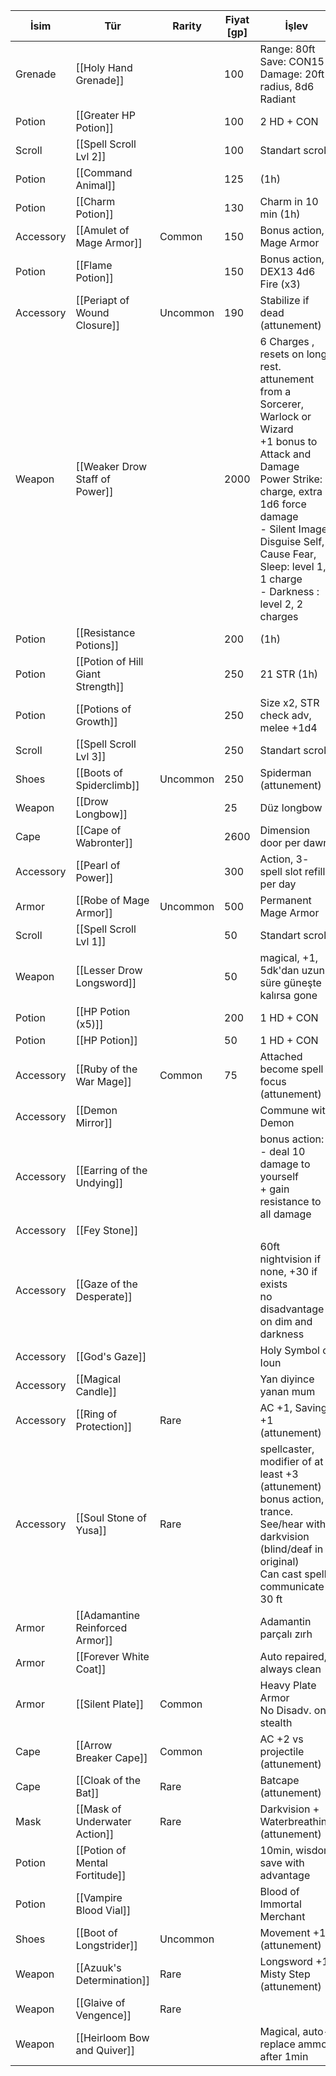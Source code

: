 | İsim | Tür | Rarity | Fiyat [gp] | İşlev |  
| --- | --- | --- | --- | --- |  
| Grenade | [[Holy Hand Grenade]] |  | 100 | Range: 80ft<br>Save: CON15<br>Damage: 20ft radius, 8d6 Radiant |  
| Potion | [[Greater HP Potion]] |  | 100 | 2 HD + CON |  
| Scroll | [[Spell Scroll Lvl 2]] |  | 100 | Standart scroll |  
| Potion | [[Command Animal]] |  | 125 | (1h) |  
| Potion | [[Charm Potion]] |  | 130 | Charm in 10 min (1h) |  
| Accessory | [[Amulet of Mage Armor]] | Common | 150 | Bonus action, Mage Armor |  
| Potion | [[Flame Potion]] |  | 150 | Bonus action, DEX13 4d6 Fire (x3) |  
| Accessory | [[Periapt of Wound Closure]] | Uncommon | 190 | Stabilize if dead (attunement) |  
| Weapon | [[Weaker Drow Staff of Power]] |  | 2000 | 6 Charges , resets on long rest.<br>attunement from a Sorcerer, Warlock or Wizard<br>+1 bonus to Attack and Damage<br>Power Strike: 1 charge, extra 1d6 force damage<br>- Silent Image, Disguise Self, Cause Fear, Sleep: level 1, 1 charge<br>- Darkness : level 2, 2 charges |  
| Potion | [[Resistance Potions]] |  | 200 | (1h) |  
| Potion | [[Potion of Hill Giant Strength]] |  | 250 | 21 STR (1h) |  
| Potion | [[Potions of Growth]] |  | 250 | Size x2, STR check adv, melee +1d4 |  
| Scroll | [[Spell Scroll Lvl 3]] |  | 250 | Standart scroll |  
| Shoes | [[Boots of Spiderclimb]] | Uncommon | 250 | Spiderman (attunement) |  
| Weapon | [[Drow Longbow]] |  | 25 | Düz longbow |  
| Cape | [[Cape of Wabronter]] |  | 2600 | Dimension door per dawn |  
| Accessory | [[Pearl of Power]] |  | 300 | Action, 3- spell slot refill per day |  
| Armor | [[Robe of Mage Armor]] | Uncommon | 500 | Permanent Mage Armor |  
| Scroll | [[Spell Scroll Lvl 1]] |  | 50 | Standart scroll |  
| Weapon | [[Lesser Drow Longsword]] |  | 50 | magical, +1, 5dk'dan uzun süre güneşte kalırsa gone |  
| Potion | [[HP Potion (x5)]] |  | 200 | 1 HD + CON |  
| Potion | [[HP Potion]] |  | 50 | 1 HD + CON |  
| Accessory | [[Ruby of the War Mage]] | Common | 75 | Attached become spell focus (attunement) |  
| Accessory | [[Demon Mirror]] |  |  | Commune with Demon |  
| Accessory | [[Earring of the Undying]] |  |  | bonus action:<br>- deal 10 damage to yourself<br>+ gain resistance to all damage |  
| Accessory | [[Fey Stone]] |  |  |  |  
| Accessory | [[Gaze of the Desperate]] |  |  | 60ft nightvision if none, +30 if exists<br>no disadvantage on dim and darkness |  
| Accessory | [[God's Gaze]] |  |  | Holy Symbol of Ioun |  
| Accessory | [[Magical Candle]] |  |  | Yan diyince yanan mum |  
| Accessory | [[Ring of Protection]] | Rare |  | AC +1, Saving +1 (attunement) |  
| Accessory | [[Soul Stone of Yusa]] | Rare |  | spellcaster, modifier of at least +3 (attunement)<br>bonus action, trance.<br>See/hear with darkvision (blind/deaf in original)<br>Can cast spells<br>communicate 30 ft |  
| Armor | [[Adamantine Reinforced Armor]] |  |  | Adamantin parçalı zırh |  
| Armor | [[Forever White Coat]] |  |  | Auto repaired, always clean |  
| Armor | [[Silent Plate]] | Common |  | Heavy Plate Armor<br>No Disadv. on stealth |  
| Cape | [[Arrow Breaker Cape]] | Common |  | AC +2 vs projectile (attunement) |  
| Cape | [[Cloak of the Bat]] | Rare |  | Batcape (attunement) |  
| Mask | [[Mask of Underwater Action]] | Rare |  | Darkvision + Waterbreathing (attunement) |  
| Potion | [[Potion of Mental Fortitude]] |  |  | 10min, wisdom save with advantage |  
| Potion | [[Vampire Blood Vial]] |  |  | Blood of Immortal Merchant |  
| Shoes | [[Boot of Longstrider]] | Uncommon |  | Movement +10 (attunement) |  
| Weapon | [[Azuuk's Determination]] | Rare |  | Longsword +1, Misty Step (attunement) |  
| Weapon | [[Glaive of Vengence]] | Rare |  |  |  
| Weapon | [[Heirloom Bow and Quiver]] |  |  | Magical, auto-replace ammo after 1min |  
